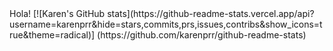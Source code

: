 <!DOCTYPE html>

<html lang="en">
    <head>
    </head>
         <script>
            // Toggles visibility of greeting
            function blink()
            {
                let body = document.querySelector('body');
                if (body.style.visibility == 'hidden')
                {
                    body.style.visibility = 'visible';
                }
                else
                {
                    body.style.visibility = 'hidden';
                }
            }
            window.setInterval(blink, 500);
        </script>
  <title>blink</title>
    </head>
  <body>
        Hola!
  </body>
        [![Karen's GitHub stats](https://github-readme-stats.vercel.app/api?username=karenprr&hide=stars,commits,prs,issues,contribs&show_icons=true&theme=radical)] 
        (https://github.com/karenprr/github-readme-stats)
</html>


